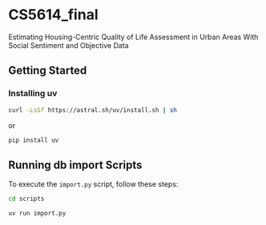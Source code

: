 # CS5614_final
Estimating Housing-Centric Quality of Life Assessment in Urban Areas With Social Sentiment and Objective Data

## Getting Started

### Installing uv
```bash
curl -LsSf https://astral.sh/uv/install.sh | sh
```

or

```bash
pip install uv
```

## Running db import Scripts

To execute the `import.py` script, follow these steps:

```bash
cd scripts

uv run import.py
```



